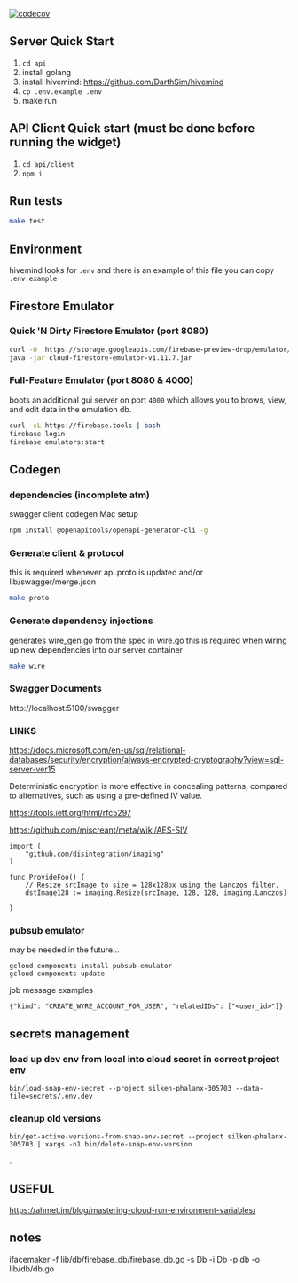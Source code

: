 [![codecov](https://codecov.io/gh/DimensionSoftware/flux/branch/master/graph/badge.svg?token=vbISJutLsH)](https://codecov.io/gh/DimensionSoftware/flux)

## Server Quick Start
1. `cd api`
2. install golang
3. install hivemind: https://github.com/DarthSim/hivemind
4. `cp .env.example .env`
5. make run


## API Client Quick start (must be done before running the widget)
1. `cd api/client`
2. `npm i`

## Run tests

```bash
make test

```

## Environment

hivemind looks for `.env` and there is an example of this file you can copy `.env.example`

## Firestore Emulator

### Quick 'N Dirty Firestore Emulator (port 8080)
```bash
curl -O  https://storage.googleapis.com/firebase-preview-drop/emulator/cloud-firestore-emulator-v1.11.7.jar
java -jar cloud-firestore-emulator-v1.11.7.jar
```

### Full-Feature Emulator (port 8080 & 4000)
boots an additional gui server on port `4000` which allows you to brows, view, and edit data in the emulation db.
```bash
curl -sL https://firebase.tools | bash
firebase login
firebase emulators:start
```


## Codegen

### dependencies (incomplete atm)
swagger client codegen Mac setup
```bash
npm install @openapitools/openapi-generator-cli -g
```

### Generate client & protocol
this is required whenever api.proto is updated and/or lib/swagger/merge.json
```bash
make proto
```

### Generate dependency injections
generates wire_gen.go from the spec in wire.go
this is required when wiring up new dependencies into our server container
```bash
make wire
```
### Swagger Documents
http://localhost:5100/swagger

### LINKS
https://docs.microsoft.com/en-us/sql/relational-databases/security/encryption/always-encrypted-cryptography?view=sql-server-ver15

Deterministic encryption is more effective in concealing patterns, compared to alternatives, such as using a pre-defined IV value.


https://tools.ietf.org/html/rfc5297

https://github.com/miscreant/meta/wiki/AES-SIV



```
import (
	"github.com/disintegration/imaging"
)

func ProvideFoo() {
	// Resize srcImage to size = 128x128px using the Lanczos filter.
	dstImage128 := imaging.Resize(srcImage, 128, 128, imaging.Lanczos)

}

```

### pubsub emulator
may be needed in the future...

```
gcloud components install pubsub-emulator
gcloud components update
```

job message examples

```
{"kind": "CREATE_WYRE_ACCOUNT_FOR_USER", "relatedIDs": ["<user_id>"]}
```


## secrets management

### load up dev env from local into cloud secret in correct project env

```
bin/load-snap-env-secret --project silken-phalanx-305703 --data-file=secrets/.env.dev
```

### cleanup old versions
```
bin/get-active-versions-from-snap-env-secret --project silken-phalanx-305703 | xargs -n1 bin/delete-snap-env-version
```

.

## USEFUL


https://ahmet.im/blog/mastering-cloud-run-environment-variables/

## notes

ifacemaker -f lib/db/firebase_db/firebase_db.go -s Db -i Db -p db -o lib/db/db.go

